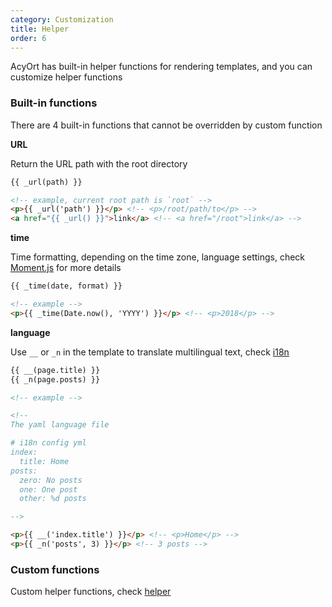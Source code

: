 ```yaml
---
category: Customization
title: Helper
order: 6
---
```


AcyOrt has built-in helper functions for rendering templates, and you can customize helper functions

### Built-in functions

There are 4 built-in functions that cannot be overridden by custom function

**URL**

Return the URL path with the root directory

```html
{{ _url(path) }}

<!-- example, current root path is `root` -->
<p>{{ _url('path') }}</p> <!-- <p>/root/path/to</p> -->
<a href="{{ _url() }}">link</a> <!-- <a href="/root">link</a> -->
```

**time**

Time formatting, depending on the time zone, language settings, check [Moment.js](http://momentjs.com/) for more details

```html
{{ _time(date, format) }}

<!-- example -->
<p>{{ _time(Date.now(), 'YYYY') }}</p> <!-- <p>2018</p> -->
```

**language**

Use `__` or `_n` in the template to translate multilingual text, check [i18n ](https://github.com/acyortjs/i18n)

```html
{{ __(page.title) }}
{{ _n(page.posts) }}

<!-- example -->

<!--
The yaml language file

# i18n config yml
index:
  title: Home
posts:
  zero: No posts
  one: One post
  other: %d posts

-->

<p>{{ __('index.title') }}</p> <!-- <p>Home</p> -->
<p>{{ _n('posts', 3) }}</p> <!-- 3 posts -->
```

### Custom functions

Custom helper functions, check [helper](/api/helper/)
